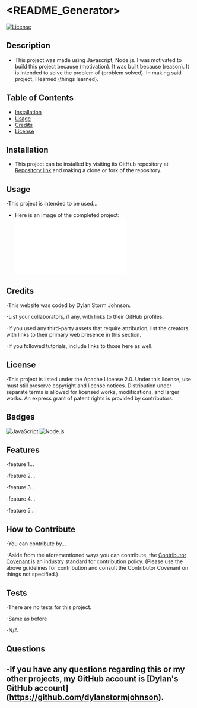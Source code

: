 
# <README_Generator>
[![License](https://img.shields.io/badge/License-Apache_2.0-blue.svg)](https://opensource.org/licenses/Apache-2.0)
## Description

- This project was made using Javascript, Node.js.  I was motivated to build this project because (motivation).  It was built because (reason).  It is intended to solve the problem of (problem solved).  In making said project, I learned (things learned).

## Table of Contents

- [Installation](#installation)
- [Usage](#usage)
- [Credits](#credits)
- [License](#license)

## Installation

- This project can be installed by visiting its GitHub repository at [Repository link](https://github.com/dylanstormjohnson/README-Generator) and making a clone or fork of the repository.

## Usage

-This project is intended to be used...

- Here is an image of the completed project:
![Image Description](assets/images/Image_Name.pdf)


## Credits
-This website was coded by Dylan Storm Johnson.

-List your collaborators, if any, with links to their GitHub profiles.

-If you used any third-party assets that require attribution, list the creators with links to their primary web presence in this section.

-If you followed tutorials, include links to those here as well.

## License

-This project is listed under the Apache License 2.0.  Under this license, use must still preserve copyright and license notices.  Distribution under separate terms is allowed for licensed works, modifications, and larger works.  An express grant of patent rights is provided by contributors.

## Badges

  ![JavaScript](https://img.shields.io/badge/-JavaScript-black?style=flat-square&logo=javascript)   ![Node.js](https://img.shields.io/badge/-Node.js-black?style=flat-square&logo=node.js) 

## Features

-feature 1...

-feature 2...

-feature 3...

-feature 4...

-feature 5...

## How to Contribute

-You can contribute by...

-Aside from the aforementioned ways you can contribute, the [Contributor Covenant](https://www.contributor-covenant.org/) is an industry standard for contribution policy.  (Please use the above guidelines for contribution and consult the Contributor Covenant on things not specified.)

## Tests

-There are no tests for this project.

-Same as before

-N/A

## Questions

-If you have any questions regarding this or my other projects, my GitHub account is [Dylan's GitHub account] (https://github.com/dylanstormjohnson).
---